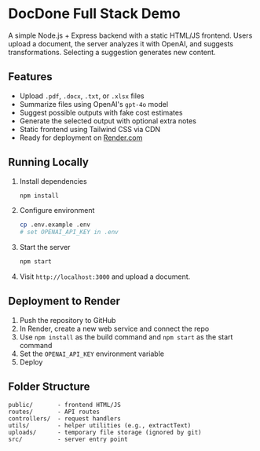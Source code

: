 # DocDone Full Stack Demo

A simple Node.js + Express backend with a static HTML/JS frontend. Users upload a document, the server analyzes it with OpenAI, and suggests transformations. Selecting a suggestion generates new content.

## Features
- Upload `.pdf`, `.docx`, `.txt`, or `.xlsx` files
- Summarize files using OpenAI's `gpt-4o` model
- Suggest possible outputs with fake cost estimates
- Generate the selected output with optional extra notes
- Static frontend using Tailwind CSS via CDN
- Ready for deployment on [Render.com](https://render.com)

## Running Locally
1. Install dependencies
   ```bash
   npm install
   ```
2. Configure environment
   ```bash
   cp .env.example .env
   # set OPENAI_API_KEY in .env
   ```
3. Start the server
   ```bash
   npm start
   ```
4. Visit `http://localhost:3000` and upload a document.

## Deployment to Render
1. Push the repository to GitHub
2. In Render, create a new web service and connect the repo
3. Use `npm install` as the build command and `npm start` as the start command
4. Set the `OPENAI_API_KEY` environment variable
5. Deploy

## Folder Structure
```
public/       - frontend HTML/JS
routes/       - API routes
controllers/  - request handlers
utils/        - helper utilities (e.g., extractText)
uploads/      - temporary file storage (ignored by git)
src/          - server entry point
```
